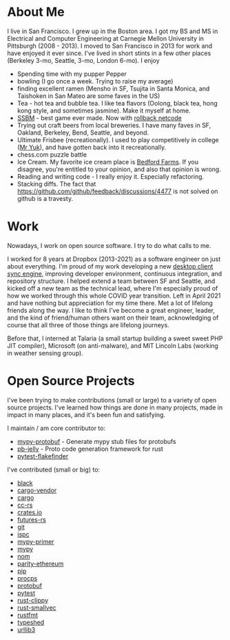 # About Me

I live in San Francisco. I grew up in the Boston area. 
I got my BS and MS in Electrical and Computer Engineering at Carnegie Mellon University in
Pittsburgh (2008 - 2013). I moved to San Francisco in 2013 for work and have enjoyed it
ever since. I've lived in short stints in a few other places (Berkeley 3-mo, Seattle, 3-mo, London 6-mo).
I enjoy
- Spending time with my pupper Pepper
- bowling (I go once a week. Trying to raise my average)
- finding excellent ramen (Mensho in SF, Tsujita in Santa Monica, and Taishoken in San Mateo are some faves in the US)
- Tea - hot tea and bubble tea. I like tea flavors (Oolong, black tea, hong kong style, and sometimes jasmine). Make it myself at home.
- [SSBM](https://en.wikipedia.org/wiki/Super_Smash_Bros._Melee) - best game ever made. Now with [rollback netcode](https://slippi.gg/)
- Trying out craft beers from local breweries. I have many faves in SF, Oakland, Berkeley, Bend, Seattle, and beyond.
- Ultimate Frisbee (recreationally). I used to play competitively in college ([Mr Yuk](https://www.youtube.com/watch?v=2kZ4Xsb0oew)), and have gotten back into it recreationally.
- chess.com puzzle battle
- Ice Cream. My favorite ice cream place is [Bedford Farms](https://www.bedfordfarmsicecream.com/).
If you disagree, you're entitled to your opinion, and also that opinion is wrong.
- Reading and writing code - I really enjoy it. Especially refactoring.
- Stacking diffs. The fact that https://github.com/github/feedback/discussions/4477 is not solved on github is a travesty.

# Work

Nowadays, I work on open source software. I try to do what calls to me.

I worked for 8 years at Dropbox (2013-2021) as a software engineer on just about everything.
I'm proud of my work developing a new [desktop client sync engine](https://dropbox.tech/infrastructure/rewriting-the-heart-of-our-sync-engine),
improving developer environment, continuous integration, and repository structure. I helped extend a team between
SF and Seattle, and kicked off a new team as the technical lead, where I'm especially
proud of how we worked through this whole COVID year transition. Left in April 2021
and have nothing but appreciation for my time there. Met a lot of lifelong friends along the way.
I like to think I've become a great engineer, leader, and the kind of friend/human others want on their team, acknowledging
of course that all three of those things are lifelong journeys.

Before that, I interned at Talaria (a small startup building a sweet sweet PHP JIT compiler), Microsoft (on anti-malware),
and MIT Lincoln Labs (working in weather sensing group).

# Open Source Projects

I've been trying to make contributions (small or large) to a variety of open source projects.
I've learned how things are done in many projects, made in impact in many places, and
it's been fun and satisfying.

I maintain / am core contributor to:
- [mypy-protobuf](https://github.com/dropbox/mypy-protobuf) - Generate mypy stub files for protobufs
- [pb-jelly](https://github.com/dropbox/pb-jelly) - Proto code generation framework for rust
- [pytest-flakefinder](https://github.com/dropbox/pytest-flakefinder)

I've contributed (small or big) to:
- [black](https://github.com/psf/black)
- [cargo-vendor](https://github.com/alexcrichton/cargo-vendor)
- [cargo](https://github.com/rust-lang/cargo)
- [cc-rs](https://github.com/alexcrichton/cc-rs)
- [crates.io](https://github.com/rust-lang/crates.io)
- [futures-rs](https://github.com/rust-lang/futures-rs)
- [git](https://git-scm.com/)
- [ispc](https://github.com/ispc/ispc)
- [mypy-primer](https://github.com/hauntsaninja/mypy_primer)
- [mypy](https://github.com/python/mypy)
- [nom](https://github.com/Geal/nom)
- [parity-ethereum](https://github.com/openethereum/parity-ethereum)
- [pip](https://github.com/pypa/pip)
- [procps](https://gitlab.com/procps-ng/procps)
- [protobuf](https://github.com/protocolbuffers/protobuf)
- [pytest](https://github.com/pytest-dev/pytest)
- [rust-clippy](https://github.com/rust-lang/rust-clippy)
- [rust-smallvec](https://github.com/servo/rust-smallvec)
- [rustfmt](https://github.com/rust-lang/rustfmt)
- [typeshed](https://github.com/python/typeshed)
- [urllib3](https://github.com/urllib3/urllib3)
